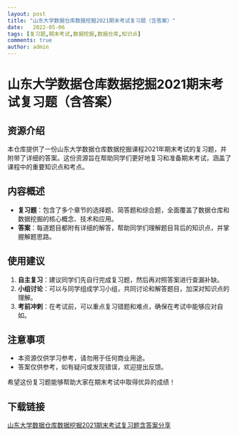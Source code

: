 ```yaml
---
layout: post
title: "山东大学数据仓库数据挖掘2021期末考试复习题（含答案）"
date:   2022-05-06
tags: [复习题,期末考试,数据挖掘,数据仓库,知识点]
comments: true
author: admin
---
```

# 山东大学数据仓库数据挖掘2021期末考试复习题（含答案）

## 资源介绍

本仓库提供了一份山东大学数据仓库数据挖掘课程2021年期末考试的复习题，并附带了详细的答案。这份资源旨在帮助同学们更好地复习和准备期末考试，涵盖了课程中的重要知识点和考点。

## 内容概述

- **复习题**：包含了多个章节的选择题、简答题和综合题，全面覆盖了数据仓库和数据挖掘的核心概念、技术和应用。
- **答案**：每道题目都附有详细的解答，帮助同学们理解题目背后的知识点，并掌握解题思路。

## 使用建议

1. **自主复习**：建议同学们先自行完成复习题，然后再对照答案进行查漏补缺。
2. **小组讨论**：可以与同学组成学习小组，共同讨论和解答题目，加深对知识点的理解。
3. **考前冲刺**：在考试前，可以重点复习错题和难点，确保在考试中能够应对自如。

## 注意事项

- 本资源仅供学习参考，请勿用于任何商业用途。
- 答案仅供参考，如有疑问或发现错误，欢迎提出反馈。

希望这份复习题能够帮助大家在期末考试中取得优异的成绩！

## 下载链接

[山东大学数据仓库数据挖掘2021期末考试复习题含答案分享](https://pan.quark.cn/s/8b7da25476dd)